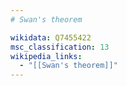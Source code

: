```yaml
---
# Swan's theorem

wikidata: Q7455422
msc_classification: 13
wikipedia_links:
  - "[[Swan's theorem]]"
---
```

